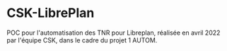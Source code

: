 # CSK-LibrePlan
POC pour l'automatisation des TNR pour Libreplan, réalisée en avril 2022 par l'équipe CSK, dans le cadre du projet 1 AUTOM.
